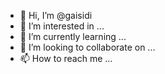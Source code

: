 - 👋 Hi, I’m @gaisidi
- 👀 I’m interested in ...
- 🌱 I’m currently learning ...
- 💞️ I’m looking to collaborate on ...
- 📫 How to reach me ...

<!---
gaisidi/gaisidi is a ✨ special ✨ repository because its `README.md` (this file) appears on your GitHub profile.
You can click the Preview link to take a look at your changes.
--->
